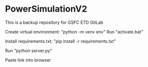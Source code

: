 # PowerSimulationV2
This is a backup repository for GSFC ETD GitLab

Create virtual environment: "python -m venv env"
Run "activate.bat"

Install requirements.txt: "pip install -r requirements.txt"

Run "python server.py"

Paste link into browser
